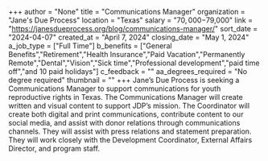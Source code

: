 +++
author = "None"
title = "Communications Manager"
organization = "Jane's Due Process"
location = "Texas"
salary = "$70,000-$79,000"
link = "https://janesdueprocess.org/blog/communications-manager/"
sort_date = "2024-04-07"
created_at = "April 7, 2024"
closing_date = "May 1, 2024"
a_job_type = ["Full Time"]
b_benefits = ["General Benefits","Retirement","Health Insurance","Paid Vacation","Permanently Remote","Dental","Vision","Sick time","Professional development","paid time off","and 10 paid holidays"]
c_feedback = ""
aa_degrees_required = "No degree required"
thumbnail = ""
+++
Jane’s Due Process is seeking a Communications Manager to support communications for youth reproductive rights in Texas. The Communications Manager will create written and visual content to support JDP’s mission. The Coordinator will create both digital and print communications, contribute content to our social media, and assist with donor relations through communications channels. They will assist with press relations and statement preparation. They will work closely with the Development Coordinator, External Affairs Director, and program staff. 